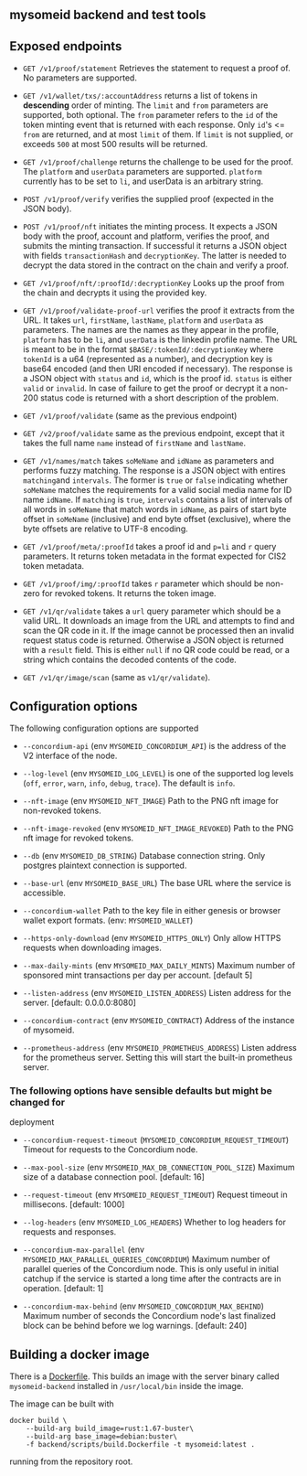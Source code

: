 ## mysomeid backend and test tools

## Exposed endpoints

- `GET /v1/proof/statement`
  Retrieves the statement to request a proof of. No parameters
  are supported.

- `GET /v1/wallet/txs/:accountAddress` returns a list of tokens in **descending**
  order of minting. The `limit` and `from` parameters are supported, both
  optional. The `from` parameter refers to the `id` of the token minting event
  that is returned with each response. Only `id`'s <= `from` are returned, and
  at most `limit` of them. If `limit` is not supplied, or exceeds `500` at most
  500 results will be returned.

- `GET /v1/proof/challenge` returns the challenge to be used for the proof.
  The `platform` and `userData` parameters are supported. `platform` currently
  has to be set to `li`, and userData is an arbitrary string.

- `POST /v1/proof/verify` verifies the supplied proof (expected in the JSON
  body).

- `POST /v1/proof/nft` initiates the minting process. It expects a JSON body
  with the proof, account and platform, verifies the proof, and submits the
  minting transaction. If successful it returns a JSON object with fields
  `transactionHash` and `decryptionKey`. The latter is needed to decrypt the
  data stored in the contract on the chain and verify a proof.

- `GET /v1/proof/nft/:proofId/:decryptionKey` Looks up the proof from the chain
  and decrypts it using the provided key.

- `GET /v1/proof/validate-proof-url` verifies the proof it extracts from the
  URL. It takes `url`, `firstName`, `lastName`, `platform` and `userData` as
  parameters. The names are the names as they appear in the profile, `platform`
  has to be `li`, and `userData` is the linkedin profile name. The URL is meant
  to be in the format `$BASE/:tokenId/:decryptionKey` where `tokenId` is a u64
  (represented as a number), and decryption key is base64 encoded (and then URI
  encoded if necessary). The response is a JSON object with `status` and `id`,
  which is the proof id. `status` is either `valid` or `invalid`. In case of
  failure to get the proof or decrypt it a non-200 status code is returned with
  a short description of the problem.

- `GET /v1/proof/validate` (same as the previous endpoint)

- `GET /v2/proof/validate` same as the previous endpoint, except that it takes
  the full name `name` instead of `firstName` and `lastName`.

- `GET /v1/names/match` takes `soMeName` and `idName` as parameters and
  performs fuzzy matching. The response is a JSON object with entires
  `matching`and `intervals`. The former is `true` or `false` indicating whether
  `soMeName` matches the requirements for a valid social media name for ID
  name `idName`. If `matching` is `true`, `intervals` contains a list of
  intervals of all words in `soMeName` that match words in `idName`, as
  pairs of start byte offset in `soMeName` (inclusive) and end byte offset
  (exclusive), where the byte offsets are relative to UTF-8 encoding.

- `GET /v1/proof/meta/:proofId` takes a proof id and `p=li` and `r` query
  parameters. It returns token metadata in the format expected for CIS2 token metadata.

- `GET /v1/proof/img/:proofId` takes `r` parameter which should be non-zero for
  revoked tokens. It returns the token image.

- `GET /v1/qr/validate` takes a `url` query parameter which should be a valid
  URL. It downloads an image from the URL and attempts to find and scan the QR
  code in it. If the image cannot be processed then an invalid request status code
  is returned. Otherwise a JSON object is returned with a `result` field. This
  is either `null` if no QR code could be read, or a string which contains the
  decoded contents of the code.

- `GET /v1/qr/image/scan` (same as `v1/qr/validate`).

## Configuration options

The following configuration options are supported

- `--concordium-api` (env `MYSOMEID_CONCORDIUM_API`) is the address of the V2
  interface of the node.

- `--log-level` (env `MYSOMEID_LOG_LEVEL`) is one of the supported log levels
  (`off`, `error`, `warn`, `info`, `debug`, `trace`). The default is `info`.

- `--nft-image` (env `MYSOMEID_NFT_IMAGE`) Path to the PNG nft image for
      non-revoked tokens.

- `--nft-image-revoked` (env `MYSOMEID_NFT_IMAGE_REVOKED`) Path to the PNG nft image for revoked tokens.

- `--db` (env `MYSOMEID_DB_STRING`) Database connection string. Only postgres
  plaintext connection is supported.

- `--base-url` (env `MYSOMEID_BASE_URL`) The base URL where the service is accessible.

- `--concordium-wallet` Path to the key file in either genesis or browser wallet
  export formats. (env: `MYSOMEID_WALLET`)

- `--https-only-download` (env `MYSOMEID_HTTPS_ONLY`)
   Only allow HTTPS requests when downloading images.

- `--max-daily-mints` (env `MYSOMEID_MAX_DAILY_MINTS`) Maximum number of
  sponsored mint transactions per day per account. [default 5]

- `--listen-address` (env `MYSOMEID_LISTEN_ADDRESS`) Listen address for the
  server. [default: 0.0.0.0:8080]

- `--concordium-contract` (env `MYSOMEID_CONTRACT`)
  Address of the instance of mysomeid.

- `--prometheus-address` (env `MYSOMEID_PROMETHEUS_ADDRESS`) Listen address for
  the prometheus server. Setting this will start the built-in prometheus server.

### The following options have sensible defaults but might be changed for
  deployment

- `--concordium-request-timeout` (`MYSOMEID_CONCORDIUM_REQUEST_TIMEOUT`) Timeout
  for requests to the Concordium node.

- `--max-pool-size` (env `MYSOMEID_MAX_DB_CONNECTION_POOL_SIZE`) Maximum size of
  a database connection pool. [default: 16]

- `--request-timeout` (env `MYSOMEID_REQUEST_TIMEOUT`) Request timeout in
      millisecons. [default: 1000]

- `--log-headers` (env `MYSOMEID_LOG_HEADERS`)
  Whether to log headers for requests and responses.

- `--concordium-max-parallel` (env `MYSOMEID_MAX_PARALLEL_QUERIES_CONCORDIUM`)
  Maximum number of parallel queries of the Concordium node. This is only useful
  in initial catchup if the service is started a long time after the contracts
  are in operation. [default: 1]

- `--concordium-max-behind` (env `MYSOMEID_CONCORDIUM_MAX_BEHIND`) Maximum
  number of seconds the Concordium node's last finalized block can be behind
  before we log warnings. [default: 240]


## Building a docker image

There is a [Dockerfile](./scripts/build.Dockerfile). This builds an image with
the server binary called `mysomeid-backend` installed in `/usr/local/bin` inside
the image.

The image can be built with
```
docker build \
    --build-arg build_image=rust:1.67-buster\
    --build-arg base_image=debian:buster\
    -f backend/scripts/build.Dockerfile -t mysomeid:latest .
```
running from the repository root.

